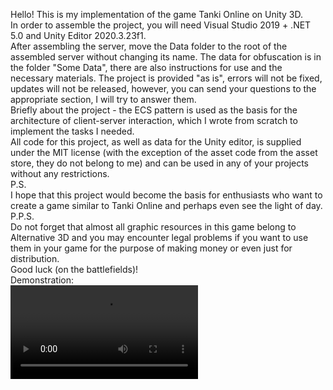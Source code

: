 Hello! This is my implementation of the game Tanki Online on Unity 3D. <br />
In order to assemble the project, you will need Visual Studio 2019 + .NET 5.0 and Unity Editor 2020.3.23f1. <br />
After assembling the server, move the Data folder to the root of the assembled server without changing its name. The data for obfuscation is in the folder "Some Data", there are also instructions for use and the necessary materials. The project is provided "as is", errors will not be fixed, updates will not be released, however, you can send your questions to the appropriate section, I will try to answer them. <br />
Briefly about the project - the ECS pattern is used as the basis for the architecture of client-server interaction, which I wrote from scratch to implement the tasks I needed. <br />
All code for this project, as well as data for the Unity editor, is supplied under the MIT license (with the exception of the asset code from the asset store, they do not belong to me) and can be used in any of your projects without any restrictions. <br />
P.S. <br />
I hope that this project would become the basis for enthusiasts who want to create a game similar to Tanki Online and perhaps even see the light of day. <br />
P.P.S. <br />
Do not forget that almost all graphic resources in this game belong to Alternative 3D and you may encounter legal problems if you want to use them in your game for the purpose of making money or even just for distribution. <br />
Good luck (on the battlefields)! <br />
Demonstration: <br />
![](https://github.com/sigson/UTanks/raw/master/preview_part1.mp4)
